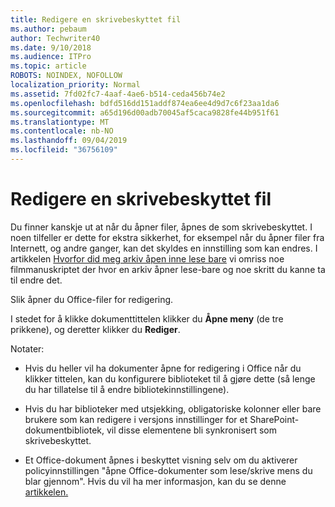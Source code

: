 ```yaml
---
title: Redigere en skrivebeskyttet fil
ms.author: pebaum
author: Techwriter40
ms.date: 9/10/2018
ms.audience: ITPro
ms.topic: article
ROBOTS: NOINDEX, NOFOLLOW
localization_priority: Normal
ms.assetid: 7fd02fc7-4aaf-4ae6-b514-ceda456b74e2
ms.openlocfilehash: bdfd516dd151addf874ea6ee4d9d7c6f23aa1da6
ms.sourcegitcommit: a65d196d00adb70045af5caca9828fe44b951f61
ms.translationtype: MT
ms.contentlocale: nb-NO
ms.lasthandoff: 09/04/2019
ms.locfileid: "36756109"
---
```

# <a name="edit-a-read-only-file"></a>Redigere en skrivebeskyttet fil

Du finner kanskje ut at når du åpner filer, åpnes de som skrivebeskyttet. I noen tilfeller er dette for ekstra sikkerhet, for eksempel når du åpner filer fra Internett, og andre ganger, kan det skyldes en innstilling som kan endres. I artikkelen [Hvorfor did meg arkiv åpen inne lese bare](https://support.office.com/article/Why-did-my-file-open-read-only-3ab4b792-da50-4b38-8628-14c64e1f1d15) vi omriss noe filmmanuskriptet der hvor en arkiv åpner lese-bare og noe skritt du kanne ta til endre det.

Slik åpner du Office-filer for redigering.

I stedet for å klikke dokumenttittelen klikker du **Åpne meny** (de tre prikkene), og deretter klikker du **Rediger**.

Notater:

- Hvis du heller vil ha dokumenter åpne for redigering i Office når du klikker tittelen, kan du konfigurere biblioteket til å gjøre dette (så lenge du har tillatelse til å endre bibliotekinnstillingene).

- Hvis du har biblioteker med utsjekking, obligatoriske kolonner eller bare brukere som kan redigere i versjons innstillinger for et SharePoint-dokumentbibliotek, vil disse elementene bli synkronisert som skrivebeskyttet.

- Et Office-dokument åpnes i beskyttet visning selv om du aktiverer policyinnstillingen "åpne Office-dokumenter som lese/skrive mens du blar gjennom". Hvis du vil ha mer informasjon, kan du se denne [artikkelen.](https://support.microsoft.com/help/983047/an-office-document-opens-in-protected-view-even-though-you-enable-the)


